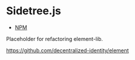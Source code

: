# Sidetree.js

- [NPM](https://www.npmjs.com/package/sidetree.js)

Placeholder for refactoring element-lib.

https://github.com/decentralized-identity/element